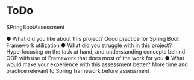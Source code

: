 # ToDo
SPringBootAssessment

● What did you like about this project? 
  Good practice for Spring Boot Framework utilization 
● What did you struggle with in this project? 
  Hyperfocusing on the task at hand, and understanding concepts behind OOP with use of Framework that does most of the work for you 
● What would make your experience with this assessment better? 
  More time and practice relevant to Spring framework before assessment
